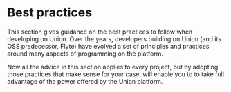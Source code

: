 # Best practices

This section gives guidance on the best practices to follow when developing on Union.
Over the years, developers building on Union (and its OSS predecessor, Flyte) have evolved a set of principles and practices
around many aspects of programming on the platform.

Now all the advice in this section applies to every project, but by adopting those practices that make sense for your case,
will enable you to to take full advantage of the power offered by the Union platform.

